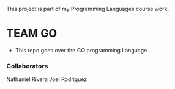 This project is part of my Programming Languages course work. 

# TEAM GO 

- This repo goes over the GO programming Language

### Collaborators

Nathaniel Rivera
Joel Rodriguez
